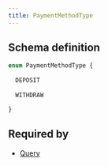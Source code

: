 ```yaml
---
title: PaymentMethodType
---
```




## Schema definition
```graphql
enum PaymentMethodType {
  
  DEPOSIT
  
  WITHDRAW

}
```
## Required by
* [Query](graphql/schema/query.md)
